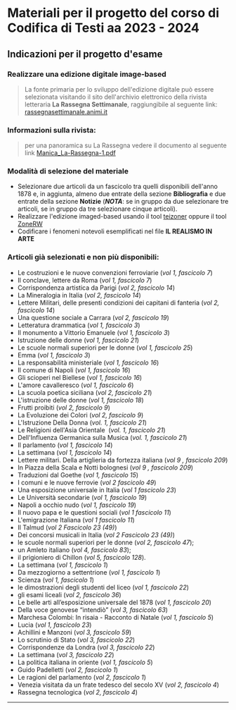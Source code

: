 # Materiali per il progetto del corso di Codifica di Testi aa 2023 - 2024
## Indicazioni per il progetto d'esame
### Realizzare una edizione digitale image-based

> La fonte primaria per lo sviluppo dell'edizione digitale può essere selezionata 
visitando il sito dell'archivio elettronico della rivista letteraria **La Rassegna Settimanale**, raggiungibile al seguente link: [rassegnasettimanale.animi.it](https://rassegnasettimanale.animi.it/)

### Informazioni sulla rivista:
> per una panoramica su La Rassegna vedere il documento al seguente link [Manica_La-Rassegna-1.pdf](https://rassegnasettimanale.animi.it/wp-content/uploads/2019/03/Manica_La-Rassegna-1.pdf)

### Modalità di selezione del materiale
- Selezionare due articoli da un fascicolo tra quelli disponibili dell'anno 1878 e, in aggiunta, almeno due entrate della sezione **Bibliografia** e due entrate della sezione **Notizie** (**_NOTA_**: se in gruppo da due selezionare tre articoli, se in gruppo da tre selezionare cinque articoli).
- Realizzare l'edizione imaged-based usando il tool [teizoner](http://teicat.huma-num.fr/zoner.php) oppure il tool [ZoneRW](https://zenodo.org/records/10409116)
- Codificare i fenomeni notevoli esemplificati nel file **IL REALISMO IN ARTE** 

### Articoli già selezionati e non più disponibili:
- Le costruzioni e le nuove convenzioni ferroviarie (*vol 1, fascicolo 7*) 
- Il conclave, lettere da Roma (*vol 1, fascicolo 7*) 
- Corrispondenza artistica da Parigi (*vol 2, fascicolo 14*)
- La Mineralogia in Italia (*vol 2, fascicolo 14*)
- Lettere Militari, delle presenti condizioni dei capitani di fanteria (*vol 2, fascicolo 14*)
- Una questione sociale a Carrara (*vol 2, fascicolo 19*)
- Letteratura drammatica (*vol 1, fascicolo 3*)
- Il monumento a Vittorio Emanuele (*vol 1, fascicolo 3*)
- Istruzione delle donne (*vol 1, fascicolo 21*)
- Le scuole normali superiori per le donne (*vol 1, fascicolo 25*)
- Emma (*vol 1, fascicolo 3*)
- La responsabilità ministeriale (*vol 1, fascicolo 16*)
- Il comune di Napoli (*vol 1, fascicolo 16*)
- Gli scioperi nel Biellese (*vol 1, fascicolo 16*)
- L'amore cavalleresco (*vol 1, fascicolo 6*)
- La scuola poetica siciliana (*vol 2, fascicolo 21*)
- L'istruzione delle donne (*vol 1, fascicolo 18*)
- Frutti proibiti (*vol 2, fascicolo 9*)
- La Evoluzione dei Colori (*vol 2, fascicolo 9*)
- L'Istruzione Della Donna (*vol. 1, fascicolo 21*)
- Le Religioni dell'Asia Orientale  (*vol. 1, fascicolo 21*)
- Dell'Influenza Germanica sulla Musica  (*vol. 1, fascicolo 21*)
- Il parlamento (*vol 1, fascicolo 14*)
- La settimana (*vol 1, fascicolo 14*)
- Lettere militari. Della artiglieria da fortezza italiana (*vol 9 , fascicolo 209*)
- In Piazza della Scala e Notti bolognesi (*vol 9 , fascicolo 209*)
- Traduzioni dal Goethe (*vol 1, fascicolo 15*)
- I comuni e le nuove ferrovie (*vol 2 fascicolo 49*) 
- Una esposizione universale in Italia (*vol 1 fascicolo 23*)
- Le Università secondarie (*vol 1, fascicolo 19*)
- Napoli a occhio nudo (*vol 1, fascicolo 19*)
- Il nuovo papa e le questioni sociali (*vol 1 fascicolo 11*)
- L'emigrazione Italiana (*vol 1 fascicolo 11*)
- Il Talmud (*vol 2 Fascicolo 23 (49)*)
- Dei concorsi musicali in Italia (*vol 2 Fascicolo 23 (49)*)
- le scuole normali superiori per le donne (*vol 2, fascicolo 47*);
- un Amleto italiano (*vol 4, fascicolo 83*);
- il prigioniero di Chillon (*vol 5, fascicolo 128*).
- La settimana (*vol 1, fascicolo 1*)
- Da mezzogiorno a settentrione (*vol 1, fascicolo 1*)
- Scienza (*vol 1, fascicolo 1*)
- le dimostrazioni degli studenti del liceo (*vol 1, fascicolo 22*)
- ​gli esami liceali (*vol 2, fascicolo 36*)
- Le belle arti all’esposizione universale del 1878 (*vol 1, fascicolo 20*)
- Della voce genovese “intendiò” (*vol 3, fascicolo 63*)
- Marchesa Colombi: In risaia - Racconto di Natale (*vol 1, fascicolo 5*)
- Lucia (*vol 1, fascicolo 23*)
- Achillini e Manzoni (*vol 3, fascicolo 59*)
- Lo scrutinio di Stato (*vol 3, fascicolo 22*)
- Corrispondenze da Londra (*vol 3, fascicolo 22*)
- La settimana (*vol 3, fascicolo 22*)
- La politica italiana in oriente (*vol 1, fascicolo 5*)
- Guido Padelletti (*vol 2, fascicolo 1*)
- Le ragioni del parlamento (*vol 2, fascicolo 1*)
- Venezia visitata da un frate tedesco del secolo XV (*vol 2, fascicolo 4*)
- Rassegna tecnologica (*vol 2, fascicolo 4*)

______________

